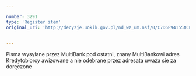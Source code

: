 ```yaml
---

number: 3291
type: 'Register item'
original_uri: 'http://decyzje.uokik.gov.pl/nd_wz_um.nsf/0/C7D6F94155ACF8F9C1257A30002B1D6C?OpenDocument'


---
```


Pisma wysyłane przez MultiBank pod ostatni, znany MultiBankowi adres Kredytobiorcy awizowane a nie odebrane przez adresata uważa sie za doręczone
